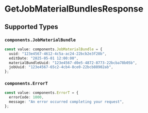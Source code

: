 # GetJobMaterialBundlesResponse


## Supported Types

### `components.JobMaterialBundle`

```typescript
const value: components.JobMaterialBundle = {
  uuid: "123e4567-4612-4c5a-ac24-22bcb2e3f28b",
  editDate: "2025-05-01 12:00:00",
  materialBundleUuid: "123e4567-d0e5-4872-8773-22bcba78b05b",
  jobUuid: "123e4567-65c2-4cb4-8ce0-22bcb88902ab",
};
```

### `components.ErrorT`

```typescript
const value: components.ErrorT = {
  errorCode: 1000,
  message: "An error occurred completing your request",
};
```


